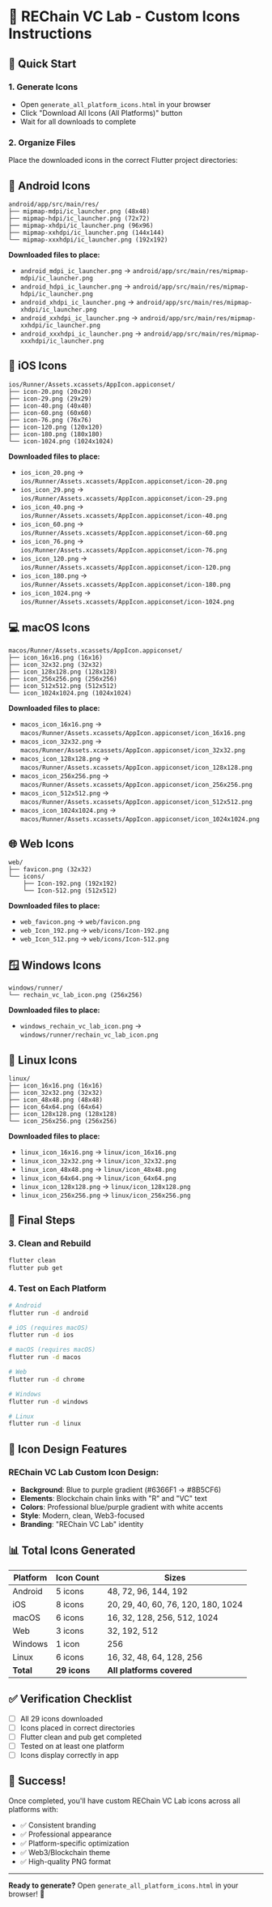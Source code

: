 # 🎨 REChain VC Lab - Custom Icons Instructions

## 🚀 Quick Start

### 1. **Generate Icons**
- Open `generate_all_platform_icons.html` in your browser
- Click "Download All Icons (All Platforms)" button
- Wait for all downloads to complete

### 2. **Organize Files**
Place the downloaded icons in the correct Flutter project directories:

## 📱 Android Icons
```
android/app/src/main/res/
├── mipmap-mdpi/ic_launcher.png (48x48)
├── mipmap-hdpi/ic_launcher.png (72x72)
├── mipmap-xhdpi/ic_launcher.png (96x96)
├── mipmap-xxhdpi/ic_launcher.png (144x144)
└── mipmap-xxxhdpi/ic_launcher.png (192x192)
```

**Downloaded files to place:**
- `android_mdpi_ic_launcher.png` → `android/app/src/main/res/mipmap-mdpi/ic_launcher.png`
- `android_hdpi_ic_launcher.png` → `android/app/src/main/res/mipmap-hdpi/ic_launcher.png`
- `android_xhdpi_ic_launcher.png` → `android/app/src/main/res/mipmap-xhdpi/ic_launcher.png`
- `android_xxhdpi_ic_launcher.png` → `android/app/src/main/res/mipmap-xxhdpi/ic_launcher.png`
- `android_xxxhdpi_ic_launcher.png` → `android/app/src/main/res/mipmap-xxxhdpi/ic_launcher.png`

## 🍎 iOS Icons
```
ios/Runner/Assets.xcassets/AppIcon.appiconset/
├── icon-20.png (20x20)
├── icon-29.png (29x29)
├── icon-40.png (40x40)
├── icon-60.png (60x60)
├── icon-76.png (76x76)
├── icon-120.png (120x120)
├── icon-180.png (180x180)
└── icon-1024.png (1024x1024)
```

**Downloaded files to place:**
- `ios_icon_20.png` → `ios/Runner/Assets.xcassets/AppIcon.appiconset/icon-20.png`
- `ios_icon_29.png` → `ios/Runner/Assets.xcassets/AppIcon.appiconset/icon-29.png`
- `ios_icon_40.png` → `ios/Runner/Assets.xcassets/AppIcon.appiconset/icon-40.png`
- `ios_icon_60.png` → `ios/Runner/Assets.xcassets/AppIcon.appiconset/icon-60.png`
- `ios_icon_76.png` → `ios/Runner/Assets.xcassets/AppIcon.appiconset/icon-76.png`
- `ios_icon_120.png` → `ios/Runner/Assets.xcassets/AppIcon.appiconset/icon-120.png`
- `ios_icon_180.png` → `ios/Runner/Assets.xcassets/AppIcon.appiconset/icon-180.png`
- `ios_icon_1024.png` → `ios/Runner/Assets.xcassets/AppIcon.appiconset/icon-1024.png`

## 💻 macOS Icons
```
macos/Runner/Assets.xcassets/AppIcon.appiconset/
├── icon_16x16.png (16x16)
├── icon_32x32.png (32x32)
├── icon_128x128.png (128x128)
├── icon_256x256.png (256x256)
├── icon_512x512.png (512x512)
└── icon_1024x1024.png (1024x1024)
```

**Downloaded files to place:**
- `macos_icon_16x16.png` → `macos/Runner/Assets.xcassets/AppIcon.appiconset/icon_16x16.png`
- `macos_icon_32x32.png` → `macos/Runner/Assets.xcassets/AppIcon.appiconset/icon_32x32.png`
- `macos_icon_128x128.png` → `macos/Runner/Assets.xcassets/AppIcon.appiconset/icon_128x128.png`
- `macos_icon_256x256.png` → `macos/Runner/Assets.xcassets/AppIcon.appiconset/icon_256x256.png`
- `macos_icon_512x512.png` → `macos/Runner/Assets.xcassets/AppIcon.appiconset/icon_512x512.png`
- `macos_icon_1024x1024.png` → `macos/Runner/Assets.xcassets/AppIcon.appiconset/icon_1024x1024.png`

## 🌐 Web Icons
```
web/
├── favicon.png (32x32)
└── icons/
    ├── Icon-192.png (192x192)
    └── Icon-512.png (512x512)
```

**Downloaded files to place:**
- `web_favicon.png` → `web/favicon.png`
- `web_Icon_192.png` → `web/icons/Icon-192.png`
- `web_Icon_512.png` → `web/icons/Icon-512.png`

## 🪟 Windows Icons
```
windows/runner/
└── rechain_vc_lab_icon.png (256x256)
```

**Downloaded files to place:**
- `windows_rechain_vc_lab_icon.png` → `windows/runner/rechain_vc_lab_icon.png`

## 🐧 Linux Icons
```
linux/
├── icon_16x16.png (16x16)
├── icon_32x32.png (32x32)
├── icon_48x48.png (48x48)
├── icon_64x64.png (64x64)
├── icon_128x128.png (128x128)
└── icon_256x256.png (256x256)
```

**Downloaded files to place:**
- `linux_icon_16x16.png` → `linux/icon_16x16.png`
- `linux_icon_32x32.png` → `linux/icon_32x32.png`
- `linux_icon_48x48.png` → `linux/icon_48x48.png`
- `linux_icon_64x64.png` → `linux/icon_64x64.png`
- `linux_icon_128x128.png` → `linux/icon_128x128.png`
- `linux_icon_256x256.png` → `linux/icon_256x256.png`

## 🚀 Final Steps

### 3. **Clean and Rebuild**
```bash
flutter clean
flutter pub get
```

### 4. **Test on Each Platform**
```bash
# Android
flutter run -d android

# iOS (requires macOS)
flutter run -d ios

# macOS (requires macOS)
flutter run -d macos

# Web
flutter run -d chrome

# Windows
flutter run -d windows

# Linux
flutter run -d linux
```

## 🎨 Icon Design Features

### **REChain VC Lab Custom Icon Design:**
- **Background**: Blue to purple gradient (#6366F1 → #8B5CF6)
- **Elements**: Blockchain chain links with "R" and "VC" text
- **Colors**: Professional blue/purple gradient with white accents
- **Style**: Modern, clean, Web3-focused
- **Branding**: "REChain VC Lab" identity

## 📊 Total Icons Generated

| Platform | Icon Count | Sizes |
|----------|------------|-------|
| Android  | 5 icons | 48, 72, 96, 144, 192 |
| iOS      | 8 icons | 20, 29, 40, 60, 76, 120, 180, 1024 |
| macOS    | 6 icons | 16, 32, 128, 256, 512, 1024 |
| Web      | 3 icons | 32, 192, 512 |
| Windows  | 1 icon  | 256 |
| Linux    | 6 icons | 16, 32, 48, 64, 128, 256 |
| **Total** | **29 icons** | **All platforms covered** |

## ✅ Verification Checklist

- [ ] All 29 icons downloaded
- [ ] Icons placed in correct directories
- [ ] Flutter clean and pub get completed
- [ ] Tested on at least one platform
- [ ] Icons display correctly in app

## 🎯 Success!

Once completed, you'll have custom REChain VC Lab icons across all platforms with:
- ✅ Consistent branding
- ✅ Professional appearance
- ✅ Platform-specific optimization
- ✅ Web3/Blockchain theme
- ✅ High-quality PNG format

---

**Ready to generate?** Open `generate_all_platform_icons.html` in your browser! 🚀
